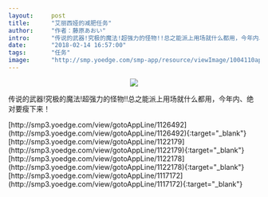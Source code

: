```yaml
---
layout:     post
title:      "艾丽西娅的减肥任务"
author:     "作者：藤原あおい"
intro:      "传说的武器!究极的魔法!超强力的怪物!!总之能派上用场就什么都用，今年内、绝对要瘦下来！"
date:       "2018-02-14 16:57:00"
tags:       "任务"
image:      "http://smp.yoedge.com/smp-app/resource/viewImage/1004110appline.png"
---
```

<div style="text-align: center">
<p><img src="http://smp.yoedge.com/smp-app/resource/viewImage/1004110appline.png"/></p>
</div>
<p class="post-meta">
<span>传说的武器!究极的魔法!超强力的怪物!!总之能派上用场就什么都用，今年内、绝对要瘦下来！</span>
</p>
[http://smp3.yoedge.com/view/gotoAppLine/1126492](http://smp3.yoedge.com/view/gotoAppLine/1126492){:target="_blank"}
[http://smp3.yoedge.com/view/gotoAppLine/1122179](http://smp3.yoedge.com/view/gotoAppLine/1122179){:target="_blank"}
[http://smp3.yoedge.com/view/gotoAppLine/1122178](http://smp3.yoedge.com/view/gotoAppLine/1122178){:target="_blank"}
[http://smp3.yoedge.com/view/gotoAppLine/1117172](http://smp3.yoedge.com/view/gotoAppLine/1117172){:target="_blank"}


